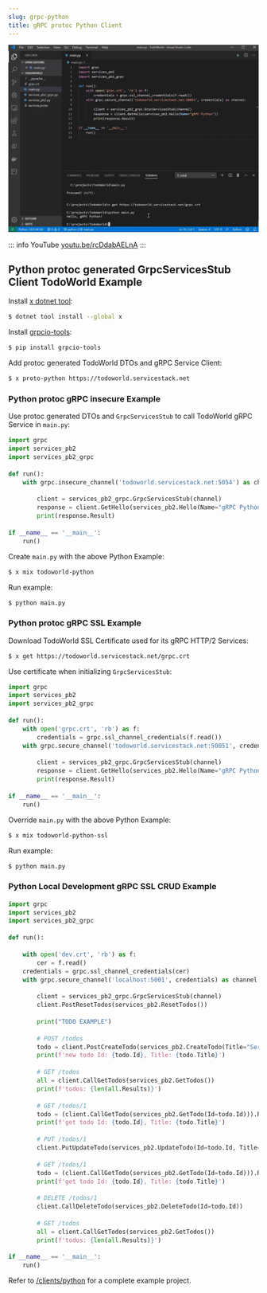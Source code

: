 ```yaml
---
slug: grpc-python
title: gRPC protoc Python Client
---
```


[![](/img/pages/grpc/python.png)](https://youtu.be/rcDdabAELnA)

::: info YouTube
[youtu.be/rcDdabAELnA](https://youtu.be/rcDdabAELnA)
:::

## Python protoc generated GrpcServicesStub Client TodoWorld Example

Install [x dotnet tool](/dotnet-tool):
    
```bash
$ dotnet tool install --global x 
```

Install [grpcio-tools](https://pypi.org/project/grpcio-tools/):

```bash
$ pip install grpcio-tools
```

Add protoc generated TodoWorld DTOs and gRPC Service Client:

```bash
$ x proto-python https://todoworld.servicestack.net
```

### Python protoc gRPC insecure Example

Use protoc generated DTOs and `GrpcServicesStub` to call TodoWorld gRPC Service in `main.py`:

```python
import grpc
import services_pb2
import services_pb2_grpc

def run():
    with grpc.insecure_channel('todoworld.servicestack.net:5054') as channel:

        client = services_pb2_grpc.GrpcServicesStub(channel)
        response = client.GetHello(services_pb2.Hello(Name="gRPC Python"))
        print(response.Result)

if __name__ == '__main__':
    run()
```

Create `main.py` with the above Python Example: 

```bash
$ x mix todoworld-python
```
Run example:

```bash
$ python main.py
```

### Python protoc gRPC SSL Example

Download TodoWorld SSL Certificate used for its gRPC HTTP/2 Services:

```bash
$ x get https://todoworld.servicestack.net/grpc.crt 
```

Use certificate when initializing `GrpcServicesStub`:

```python
import grpc
import services_pb2
import services_pb2_grpc

def run():
    with open('grpc.crt', 'rb') as f:
        credentials = grpc.ssl_channel_credentials(f.read())
    with grpc.secure_channel('todoworld.servicestack.net:50051', credentials) as channel:

        client = services_pb2_grpc.GrpcServicesStub(channel)
        response = client.GetHello(services_pb2.Hello(Name="gRPC Python"))
        print(response.Result)

if __name__ == '__main__':
    run()
```

Override `main.py` with the above Python Example: 

```bash
$ x mix todoworld-python-ssl
```

Run example:

```bash
$ python main.py
```

### Python Local Development gRPC SSL CRUD Example

```python
import grpc
import services_pb2
import services_pb2_grpc

def run():

    with open('dev.crt', 'rb') as f:
        cer = f.read()
    credentials = grpc.ssl_channel_credentials(cer)
    with grpc.secure_channel('localhost:5001', credentials) as channel:

        client = services_pb2_grpc.GrpcServicesStub(channel)
        client.PostResetTodos(services_pb2.ResetTodos())

        print("TODO EXAMPLE")

        # POST /todos
        todo = client.PostCreateTodo(services_pb2.CreateTodo(Title="ServiceStack")).Result
        print(f'new todo Id: {todo.Id}, Title: {todo.Title}')

        # GET /todos
        all = client.CallGetTodos(services_pb2.GetTodos())
        print(f'todos: {len(all.Results)}')

        # GET /todos/1
        todo = (client.CallGetTodo(services_pb2.GetTodo(Id=todo.Id))).Result
        print(f'get todo Id: {todo.Id}, Title: {todo.Title}')

        # PUT /todos/1
        client.PutUpdateTodo(services_pb2.UpdateTodo(Id=todo.Id, Title='gRPC'))

        # GET /todos/1
        todo = (client.CallGetTodo(services_pb2.GetTodo(Id=todo.Id))).Result
        print(f'get todo Id: {todo.Id}, Title: {todo.Title}')

        # DELETE /todos/1
        client.CallDeleteTodo(services_pb2.DeleteTodo(Id=todo.Id))

        # GET /todos
        all = client.CallGetTodos(services_pb2.GetTodos())
        print(f'todos: {len(all.Results)}')

if __name__ == '__main__':
    run()
```

Refer to [/clients/python](https://github.com/NetCoreApps/todo-world/tree/master/clients/python)
for a complete example project.
